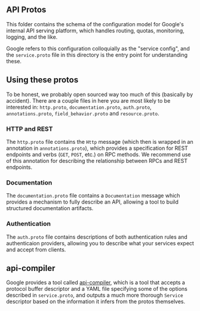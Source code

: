 ## API Protos

This folder contains the schema of the configuration model for Google's
internal API serving platform, which handles routing, quotas, monitoring,
logging, and the like.

Google refers to this configuration colloquially as the "service config",
and the `service.proto` file in this directory is the entry point for
understanding these.

## Using these protos

To be honest, we probably open sourced way too much of this (basically by
accident). There are a couple files in here you are most likely to be
interested in: `http.proto`, `documentation.proto`, `auth.proto`, `annotations.proto`,
`field_behavior.proto` and `resource.proto`.

### HTTP and REST

The `http.proto` file contains the `Http` message (which then is wrapped
in an annotation in `annotations.proto`), which provides a specification
for REST endpoints and verbs (`GET`, `POST`, etc.) on RPC methods.
We recommend use of this annotation for describing the relationship
between RPCs and REST endpoints.

### Documentation

The `documentation.proto` file contains a `Documentation` message which
provides a mechanism to fully describe an API, allowing a tool to build
structured documentation artifacts.

### Authentication

The `auth.proto` file contains descriptions of both authentication rules
and authenticaion providers, allowing you to describe what your services
expect and accept from clients.

## api-compiler

Google provides a tool called [api-compiler][], which is a tool that accepts
a protocol buffer descriptor and a YAML file specifying some of the
options described in `service.proto`, and outputs a much more thorough
`Service` descriptor based on the information it infers from the protos
themselves.

  [api-compiler]: https://github.com/googleapis/api-compiler
